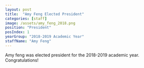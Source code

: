 ```yaml
---
layout: post
title:  "Amy Feng Elected President"
categories: [staff]
image: /assets/amy_feng_2018.png
position: "President"
posIndex: 1
yearGroup: "2018-2019 Academic Year"
staffName: "Amy Feng"
---
```


Amy feng was elected president for the 2018-2019 academic year. Congratulations!
